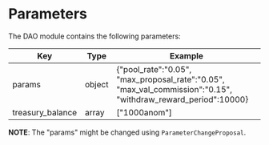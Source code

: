 <!--
order: 4
-->

# Parameters

The DAO module contains the following parameters:

| Key              | Type   | Example                                                                                                       |
|------------------|--------|---------------------------------------------------------------------------------------------------------------|
| params           | object | {"pool_rate":"0.05", "max_proposal_rate":"0.05", "max_val_commission":"0.15", "withdraw_reward_period":10000} |
| treasury_balance | array  | ["1000anom"]                                                                                                  |

__NOTE__: The "params" might be changed using `ParameterChangeProposal`. 
